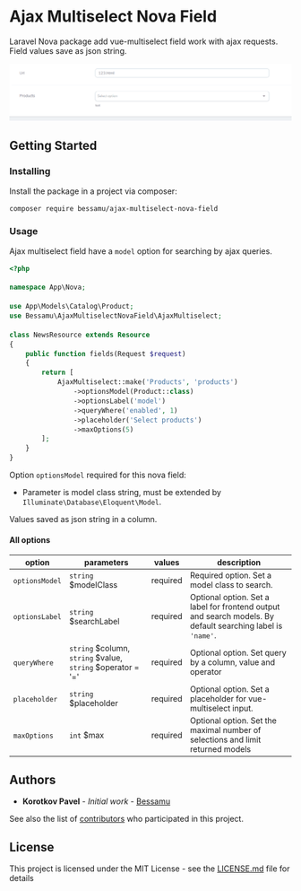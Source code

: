 # Ajax Multiselect Nova Field
Laravel Nova package add vue-multiselect field work with ajax requests. Field values save as json string.
  
![](docs/ajax-request.gif)

## Getting Started
### Installing

Install the package in a project via composer:

```bash
composer require bessamu/ajax-multiselect-nova-field
```

### Usage

Ajax multiselect field have a `model` option for searching by ajax queries.

```php
<?php

namespace App\Nova;

use App\Models\Catalog\Product;
use Bessamu\AjaxMultiselectNovaField\AjaxMultiselect;

class NewsResource extends Resource
{
    public function fields(Request $request)
    {
        return [
            AjaxMultiselect::make('Products', 'products')
                ->optionsModel(Product::class)
                ->optionsLabel('model')
                ->queryWhere('enabled', 1)
                ->placeholder('Select products')
                ->maxOptions(5)
        ];
    }
}
```
Option `optionsModel` required for this nova field:

- Parameter is model class string, must be extended by `Illuminate\Database\Eloquent\Model`. 

Values saved as json string in a column.

#### All options

| option         | parameters             | values   | description                                                                                                 |
|----------------|------------------------|----------|-------------------------------------------------------------------------------------------------------------|
| `optionsModel` | `string` $modelClass   | required | Required option. Set a model class to search.                                                               |
| `optionsLabel` | `string` $searchLabel  | required | Optional option. Set a label for frontend output and search models. By default searching label is `'name'`. |
| `queryWhere`   | `string` $column, `string` $value, `string` $operator = '=' | required | Optional option. Set query by a column, value and operator             |
| `placeholder`  | `string` $placeholder  | required | Optional option. Set a placeholder for vue-multiselect input.                                               |
| `maxOptions`   | `int` $max             | required | Optional option. Set the maximal number of selections and limit returned models                             | 


## Authors

* **Korotkov Pavel** - *Initial work* - [Bessamu](https://github.com/Bessamu)

See also the list of [contributors](https://github.com/Bessamu/ajax-multiselect-nova-field/graphs/contributors) who participated in this project.

## License

This project is licensed under the MIT License - see the [LICENSE.md](LICENSE.md) file for details
